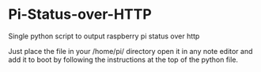 # Pi-Status-over-HTTP
Single python script to output raspberry pi status over http

Just place the file in your /home/pi/ directory open it in any note editor and add it to boot by following the instructions at the top of the python file.
